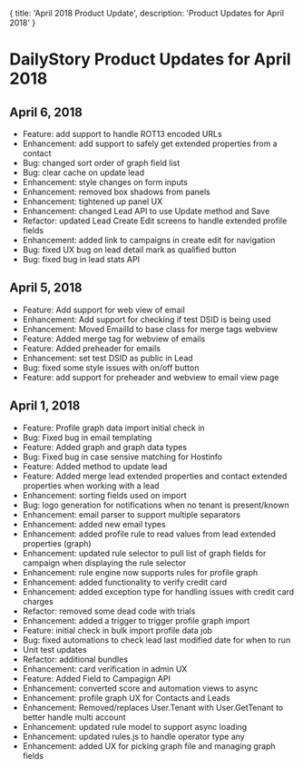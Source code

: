 {
	title: 'April 2018 Product Update',
	description: 'Product Updates for April 2018'
}
# DailyStory Product Updates for April 2018
## April 6, 2018
* Feature: add support to handle ROT13 encoded URLs
* Enhancement: add support to safely get extended properties from a contact
* Bug: changed sort order of graph field list
* Bug: clear cache on update lead
* Enhancement: style changes on form inputs
* Enhancement: removed box shadows from panels
* Enhancement: tightened up panel UX
* Enhancement: changed Lead API to use Update method and Save
* Refactor: updated Lead Create Edit screens to handle extended profile fields
* Enhancement: added link to campaigns in create edit for navigation
* Bug: fixed UX bug on lead detail mark as qualified button
* Bug: fixed bug in lead stats API

## April 5, 2018
* Feature: Add support for web view of email
* Enhancement: Add support for checking if test DSID is being used
* Enhancement: Moved EmailId to base class for merge tags webview
* Feature: Added merge tag for webview of emails
* Feature: Added preheader for emails
* Enhancement: set test DSID as public in Lead
* Bug: fixed some style issues with on/off button
* Feature: add support for preheader and webview to email view page

## April 1, 2018
* Feature: Profile graph data import initial check in
* Bug: Fixed bug in email templating
* Feature: Added graph and graph data types
* Bug: Fixed bug in case sensive matching for Hostinfo
* Feature: Added method to update lead
* Feature: Added merge lead extended properties and contact extended properties when working with a lead
* Enhancement: sorting fields used on import
* Bug: logo generation for notifications when no tenant is present/known
* Enhancement: email parser to support multiple separators
* Enhancement: added new email types
* Enhancement: added profile rule to read values from lead extended properties (graph)
* Enhancement: updated rule selector to pull list of graph fields for campaign when displaying the rule selector
* Enhancement: rule engine now supports rules for profile graph
* Enhancement: added functionality to verify credit card
* Enhancement: added exception type for handling issues with credit card charges
* Refactor: removed some dead code with trials
* Enhancement: added a trigger to trigger profile graph import
* Feature: initial check in bulk import profile data job
* Bug: fixed automations to check lead last modified date for when to run
* Unit test updates
* Refactor: additional bundles
* Enhancement: card verification in admin UX
* Feature: Added Field to Campagign API
* Enhancement: converted score and automation views to async
* Enhancement: profile graph UX for Contacts and Leads
* Enhancement: Removed/replaces User.Tenant with User.GetTenant to better handle multi account
* Enhancement: updated rule model to support async loading
* Enhancement: updated rules.js to handle operator type any
* Enhancement: added UX for picking graph file and managing graph fields
